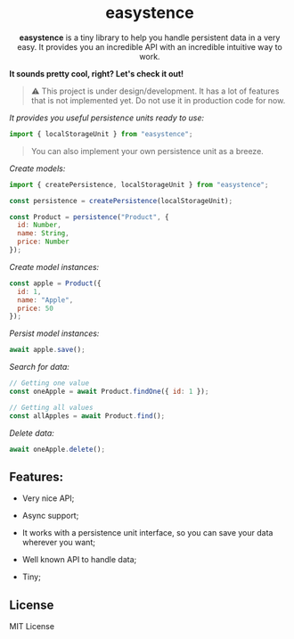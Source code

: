 <h1 align="center">easystence</h1>

<p align="center">
  <b>easystence</b> is a tiny library to help you handle persistent data in a
  very easy. It provides you an incredible API with an incredible intuitive way
  to work.
</p>

**It sounds pretty cool, right? Let's check it out!**

> ⚠️ This project is under design/development. It has a lot of features that is not implemented yet. Do not use it in production code for now.

_It provides you useful persistence units ready to use:_

```javascript
import { localStorageUnit } from "easystence";
```

> You can also implement your own persistence unit as a breeze.

_Create models:_

```javascript
import { createPersistence, localStorageUnit } from "easystence";

const persistence = createPersistence(localStorageUnit);

const Product = persistence("Product", {
  id: Number,
  name: String,
  price: Number
});
```

_Create model instances:_

```javascript
const apple = Product({
  id: 1,
  name: "Apple",
  price: 50
});
```

_Persist model instances:_

```javascript
await apple.save();
```

_Search for data:_

```javascript
// Getting one value
const oneApple = await Product.findOne({ id: 1 });

// Getting all values
const allApples = await Product.find();
```

_Delete data:_

```javascript
await oneApple.delete();
```

## Features:

- Very nice API;

- Async support;

- It works with a persistence unit interface, so you can save your data wherever
  you want;

- Well known API to handle data;

- Tiny;

## License

MIT License
